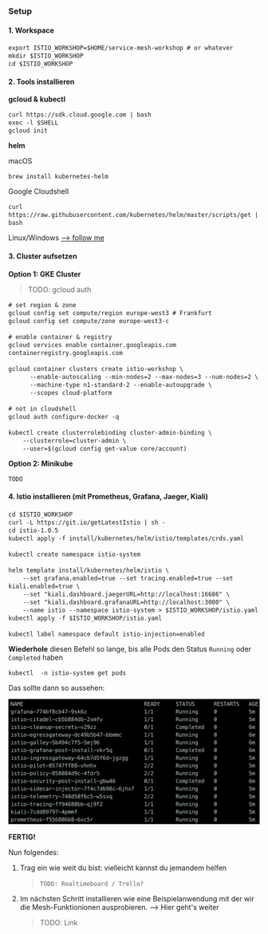 ### Setup

#### 1. Workspace

```shell
export ISTIO_WORKSHOP=$HOME/service-mesh-workshop # or whatever
mkdir $ISTIO_WORKSHOP
cd $ISTIO_WORKSHOP
```

#### 2. Tools installieren

**gcloud & kubectl**

```shell
curl https://sdk.cloud.google.com | bash
exec -l $SHELL
gcloud init 
```

**helm**

macOS

```shell
brew install kubernetes-helm
```

Google Cloudshell

```shell
curl https://raw.githubusercontent.com/kubernetes/helm/master/scripts/get | bash
```

Linux/Windows [--> follow me](https://docs.helm.sh/using_helm/#installing-helm)

#### 3. Cluster aufsetzen

**Option 1: GKE Cluster**

> TODO: gcloud auth



```shell
# set region & zone
gcloud config set compute/region europe-west3 # Frankfurt
gcloud config set compute/zone europe-west3-c

# enable container & registry
gcloud services enable container.googleapis.com containerregistry.googleapis.com

gcloud container clusters create istio-workshop \
      --enable-autoscaling --min-nodes=2 --max-nodes=3 --num-nodes=2 \
      --machine-type n1-standard-2 --enable-autoupgrade \
      --scopes cloud-platform

# not in cloudshell
gcloud auth configure-docker -q 

kubectl create clusterrolebinding cluster-admin-binding \
    --clusterrole=cluster-admin \
    --user=$(gcloud config get-value core/account)
```

**Option 2: Minikube** 

```
TODO
```

#### 4. Istio installieren (mit Prometheus, Grafana, Jaeger, Kiali)

```shell
cd $ISTIO_WORKSHOP
curl -L https://git.io/getLatestIstio | sh -
cd istio-1.0.5
kubectl apply -f install/kubernetes/helm/istio/templates/crds.yaml

kubectl create namespace istio-system

helm template install/kubernetes/helm/istio \
    --set grafana.enabled=true --set tracing.enabled=true --set kiali.enabled=true \
    --set "kiali.dashboard.jaegerURL=http://localhost:16686" \
    --set "kiali.dashboard.grafanaURL=http://localhost:3000" \
    --name istio --namespace istio-system > $ISTIO_WORKSHOP/istio.yaml
kubectl apply -f $ISTIO_WORKSHOP/istio.yaml

kubectl label namespace default istio-injection=enabled
```

**Wiederhole** diesen Befehl so lange, bis alle Pods den Status `Running`  oder `Completed` haben

```shell
kubectl  -n istio-system get pods
```

Das sollte dann so aussehen:

![](images/01_setup_istio_ready.png)





**FERTIG!**

Nun folgendes:

1. Trag ein wie weit du bist: vielleicht kannst du jemandem helfen

   > `TODO: Realtimeboard / Trello?`

2. Im nächsten Schritt installieren wie eine Beispielanwendung mit der wir die Mesh-Funktionionen ausprobieren. --> Hier geht's weiter

   > TODO: Link

